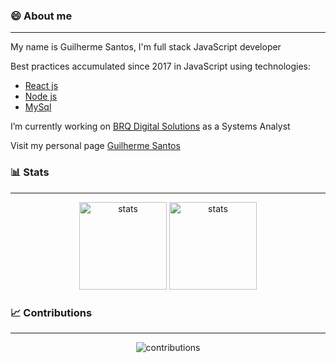 ### 😄 About me 
---
  <div>
    <p>My name is Guilherme Santos, I'm full stack JavaScript developer</p>
    <p>Best practices accumulated since 2017 in JavaScript using technologies:</p>
    <ul>
      <li><a href="https://reactjs.org/">React js</a></li>
      <li><a href="https://nodejs.org/">Node js</a></li>
      <li><a href="https://www.mysql.com/">MySql</a></li>
    </ul>
    <p>I’m currently working on <a href="https://www.brq.com/">BRQ Digital Solutions</a> as a Systems Analyst</p>
  <p>Visit my personal page <a href="https://guilherme-ferreira2107.github.io/">Guilherme Santos</a></p>
  </div>


### 📊 Stats
---
<p align="center">
  <img src="https://github-readme-stats.vercel.app/api?username=Guilherme-Ferreira2107&show_icons=true&theme=tokyonight" height="140px" alt="stats"/>
  <img src="https://github-readme-stats.vercel.app/api/top-langs/?username=Guilherme-Ferreira2107&layout=compact&theme=tokyonight" height="140px" alt="stats" />
</p>

### 📈 Contributions
---

<p align="center">
  <img src="https://activity-graph.herokuapp.com/graph?username=Guilherme-Ferreira2107&theme=react-dark" alt="contributions" />
</p>
